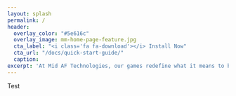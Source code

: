 ```yaml
---
layout: splash
permalink: /
header:
  overlay_color: "#5e616c"
  overlay_image: mm-home-page-feature.jpg
  cta_label: "<i class='fa fa-download'></i> Install Now"
  cta_url: "/docs/quick-start-guide/"
  caption:
excerpt: 'At Mid AF Technologies, our games redefine what it means to be bold, ambitious, and unapologetically original. \n\That's Mid AF.'
---
```


Test
